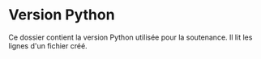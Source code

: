 # Version Python

Ce dossier contient la version Python utilisée pour la soutenance.
Il lit les lignes d'un fichier créé.
